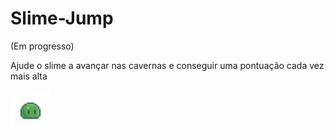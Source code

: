 # Slime-Jump
(Em progresso)

Ajude o slime a avançar nas cavernas e conseguir uma pontuação cada vez mais alta

<img src="idle.gif" width="64px" height="64px"/>
